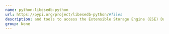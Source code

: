 ```yaml
---
name: python-libesedb-python
url: https://pypi.org/project/libesedb-python/#files
description: and tools to access the Extensible Storage Engine (ESE) Database File (EDB) format. URL : https://pypi.org/project/libesedb-python/#files Groups : None
group: None
---
```

